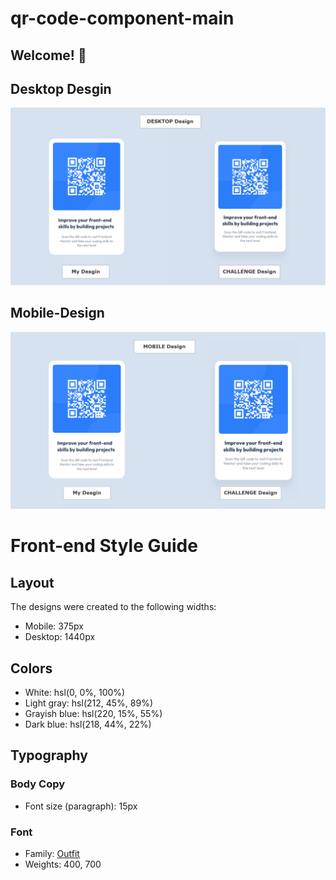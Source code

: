 # qr-code-component-main

## Welcome! 👋

## Desktop Desgin
![Design preview for the 3-column preview card component coding challenge](./design/screen/desktop.png)

## Mobile-Design
![Design preview for the 3-column preview card component coding challenge](./design/screen/mobile.png)

# Front-end Style Guide

## Layout

The designs were created to the following widths:

- Mobile: 375px
- Desktop: 1440px

## Colors

- White: hsl(0, 0%, 100%)
- Light gray: hsl(212, 45%, 89%)
- Grayish blue: hsl(220, 15%, 55%)
- Dark blue: hsl(218, 44%, 22%)

## Typography

### Body Copy

- Font size (paragraph): 15px

### Font

- Family: [Outfit](https://fonts.google.com/specimen/Outfit)
- Weights: 400, 700
